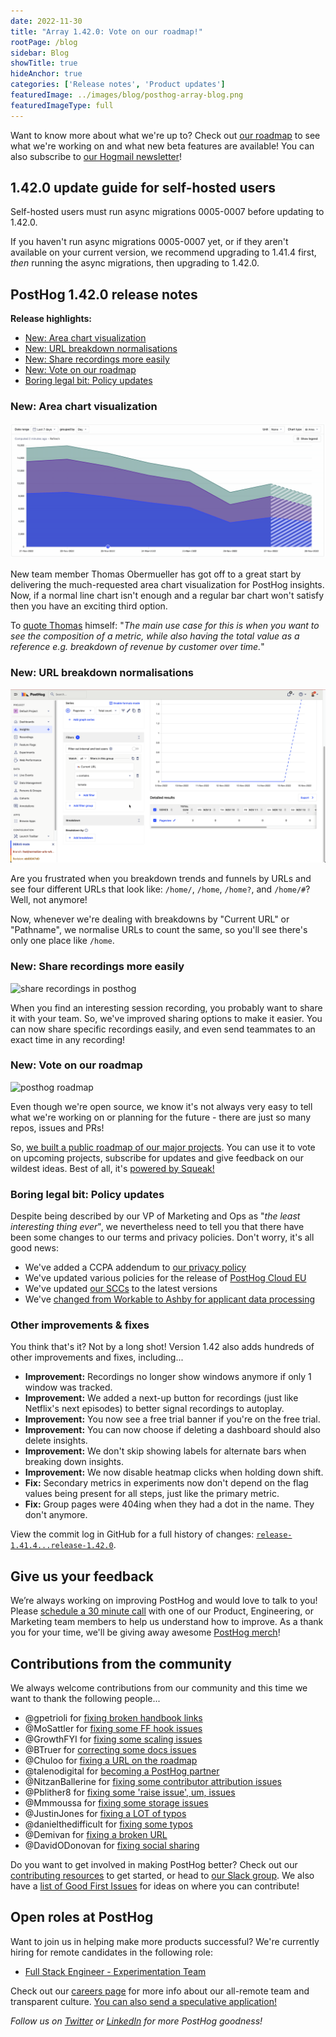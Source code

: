 ```yaml
---
date: 2022-11-30
title: "Array 1.42.0: Vote on our roadmap!"
rootPage: /blog
sidebar: Blog
showTitle: true
hideAnchor: true
categories: ['Release notes', 'Product updates']
featuredImage: ../images/blog/posthog-array-blog.png
featuredImageType: full
---
```


Want to know more about what we're up to? Check out [our roadmap](/roadmap) to see what we're working on and what new beta features are available! You can also subscribe to [our Hogmail newsletter](/newsletter)!

## 1.42.0 update guide for self-hosted users

Self-hosted users must run async migrations 0005-0007 before updating to 1.42.0. 

If you haven't run async migrations 0005-0007 yet, or if they aren't available on your current version,  we recommend upgrading to 1.41.4 first, _then_ running the async migrations, then upgrading to 1.42.0.

## PostHog 1.42.0 release notes

**Release highlights:**

- [New: Area chart visualization](#new-area-chart-visualization)
- [New: URL breakdown normalisations](#new-url-breakdown-normalisations)
- [New: Share recordings more easily](#new-share-recordings-more-easily)
- [New: Vote on our roadmap](#new-vote-on-our-roadmap)
- [Boring legal bit: Policy updates](#boring-legal-bit-policy-updates)

### New: Area chart visualization

![area chart visualization in posthog](../images/blog/array/1-42-0-area-charts.gif)

New team member Thomas Obermueller has got off to a great start by delivering the much-requested area chart visualization for PostHog insights. Now, if a normal line chart isn't  enough and a regular bar chart won't satisfy then you have an exciting third option.

To [quote Thomas](https://github.com/PostHog/posthog/pull/12869) himself: "_The main use case for this is when you want to see the composition of a metric, while also having the total value as a reference e.g. breakdown of revenue by customer over time._"

### New: URL breakdown normalisations

![URL breakdown normalization](../images/blog/array/1-42-0-url-breakdown.gif)

Are you frustrated when you breakdown trends and funnels by URLs and see four different URLs that look like: `/home/`, `/home`, `/home?`, and `/home/#`? Well, not anymore! 

Now, whenever we're dealing with breakdowns by "Current URL" or "Pathname", we normalise URLs to count the same, so you'll see there's only one place like `/home`. 

### New: Share recordings more easily

![share recordings in posthog](../images/blog/array/1-42-0-share-recordings.gif)

When you find an interesting session recording, you probably want to share it with your team. So, we've improved sharing options to make it easier. You can now share specific recordings easily, and even send teammates to an exact time in any recording!

### New: Vote on our roadmap

![posthog roadmap](../images/blog/array/1-42-0-roadmap.gif)

Even though we're open source, we know it's not always very easy to tell what we're working on or planning for the future - there are just so many repos, issues and PRs!

So, [we built a public roadmap of our major projects](/roadmap). You can use it to vote on upcoming projects, subscribe for updates and give feedback on our wildest ideas. Best of all, it's [powered by Squeak!](https://squeak.posthog.com/)

### Boring legal bit: Policy updates

Despite being described by our VP of Marketing and Ops as "_the least interesting thing ever_", we nevertheless need to tell you that there have been some changes to our terms and privacy policies. Don't worry, it's all good news:

- We've added a CCPA addendum to [our privacy policy](/privacy)
- We've updated various policies for the release of [PostHog Cloud EU](/eu)
- We've updated [our SCCs](/handbook/company/security) to the latest versions
- We've [changed from Workable to Ashby for applicant data processing](https://www.ashbyhq.com/customers/posthog-customer-story)

### Other improvements & fixes

You think that's it? Not by a long shot! Version 1.42 also adds hundreds of other improvements and fixes, including...

- **Improvement:** Recordings no longer show windows anymore if only 1 window was tracked.
- **Improvement:** We added a next-up button for recordings (just like Netflix's next episodes) to better signal recordings to autoplay.
- **Improvement:** You now see a free trial banner if you're on the free trial.
- **Improvement:** You can now choose if deleting a dashboard should also delete insights.
- **Improvement:** We don't skip showing labels for alternate bars when breaking down insights.
- **Improvement:** We now disable heatmap clicks when holding down shift.
- **Fix:** Secondary metrics in experiments now don't depend on the flag values being present for all steps, just like the primary metric.
- **Fix:** Group pages were 404ing when they had a dot in the name. They don't anymore.

View the commit log in GitHub for a full history of changes: [`release-1.41.4...release-1.42.0`](https://github.com/PostHog/posthog/compare/release-1.41.4...release-1.42.0).

## Give us your feedback
We’re always working on improving PostHog and would love to talk to you! Please [schedule a 30 minute call](https://calendly.com/posthog-feedback) with one of our Product, Engineering, or Marketing team members to help us understand how to improve. As a thank you for your time, we'll be giving away awesome [PostHog merch](https://merch.posthog.com)!

## Contributions from the community
We always welcome contributions from our community and this time we want to thank the following people...

- @gpetrioli for [fixing broken handbook links](https://github.com/PostHog/meta/pull/73)
- @MoSattler for [fixing some FF hook issues](https://github.com/PostHog/posthog-js-lite/pull/36)
- @GrowthFYI for [fixing some scaling issues](https://github.com/PostHog/feedback-app/pull/9)
- @BTruer for [correcting some docs issues](https://github.com/PostHog/posthog.com/pull/4698)
- @Chuloo for [fixing a URL on the roadmap](https://github.com/PostHog/posthog.com/pull/4661)
- @talenodigital for [becoming a PostHog partner](https://github.com/PostHog/posthog.com/pull/4651)
- @NitzanBallerine for [fixing some contributor attribution issues](https://github.com/PostHog/posthog/pull/12586)
- @Pblither8 for [fixing some 'raise issue', um, issues](https://github.com/PostHog/posthog.com/pull/4401)
- @Mmmoussa for [fixing some storage issues](https://github.com/PostHog/posthog-js-lite/pull/28)
- @JustinJones for [fixing a LOT of typos](https://github.com/PostHog/posthog.com/pull/4506)
- @danielthedifficult for [fixing some typos](https://github.com/PostHog/posthog.com/pull/4691)
- @Demivan for [fixing a broken URL](https://github.com/PostHog/posthog.com/pull/4682)
- @DavidODonovan for [fixing social sharing](https://github.com/PostHog/posthog.com/issues/4669)

Do you want to get involved in making PostHog better? Check out our [contributing resources](/docs/contribute) to get started, or head to [our Slack group](/slack). We also have a [list of Good First Issues](https://github.com/PostHog/posthog/issues?q=is%3Aopen+is%3Aissue+label%3A%22good+first+issue%22) for ideas on where you can contribute!

## Open roles at PostHog
Want to join us in helping make more products successful? We're currently hiring for remote candidates in the following role:

- [Full Stack Engineer - Experimentation Team](/careers/full-stack-engineer-experimentation)

Check out our [careers page](https://posthog.com/careers) for more info about our all-remote team and transparent culture. [You can also send a speculative application!](mailto:careers@posthog.com)

_Follow us on [Twitter](https://twitter.com/PostHog) or [LinkedIn](https://linkedin.com/company/posthog) for more PostHog goodness!_

<ArrayCTA />
